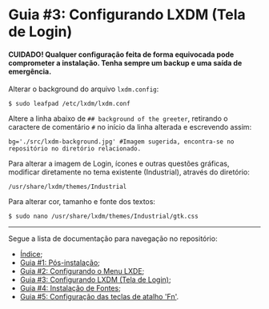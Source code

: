 <link rel="stylesheet" href="./style.css">
<style>
    /*body{
        background-color: #353535ff;
    }
    h1, h2, h3, h4 {
        color: #f7f7f7ff;
    }
    a {
        color: #e20000ff;
    }
    p, ul, ol {
        color: #ddddddff;
    }
    code {
        background-color: #000000;
        color: #ffffffff;
    }
    .highlight {
        background-color: #000000;
    }
    .markdown-body .highlight pre,
.markdown-body pre {
        background-color: #000000;
    }*/
</style>

# Guia #3: Configurando LXDM (Tela de Login)
#### CUIDADO! Qualquer configuração feita de forma equivocada pode comprometer a instalação. Tenha sempre um backup e uma saída de emergência.
Alterar o background do arquivo `lxdm.config`:
```
$ sudo leafpad /etc/lxdm/lxdm.conf
```
Altere a linha abaixo de `## background of the greeter`, retirando o caractere de comentário `#` no início da linha alterada e escrevendo assim:
```
bg='./src/lxdm-background.jpg' #Imagem sugerida, encontra-se no repositório no diretório relacionado.
```

Para alterar a imagem de Login, ícones e outras questões gráficas, modificar diretamente no tema existente (Industrial), através do diretório:
```
/usr/share/lxdm/themes/Industrial
```
Para alterar cor, tamanho e fonte dos textos:
```
$ sudo nano /usr/share/lxdm/themes/Industrial/gtk.css
```

-------------------
Segue a lista de documentação para navegação no repositório:
* [Índice](./README.md);
* [Guia #1: Pós-instalação](./Pós-instalação.md);
* [Guia #2: Configurando o Menu LXDE](./Menu-LXDE.md);
* [Guia #3: Configurando LXDM (Tela de Login)](#guia-3-configurando-lxdm-tela-de-login);
* [Guia #4: Instalação de Fontes](./Fontes.md);
* [Guia #5: Configuração das teclas de atalho 'Fn'](./Teclas-de-Atalho.md).